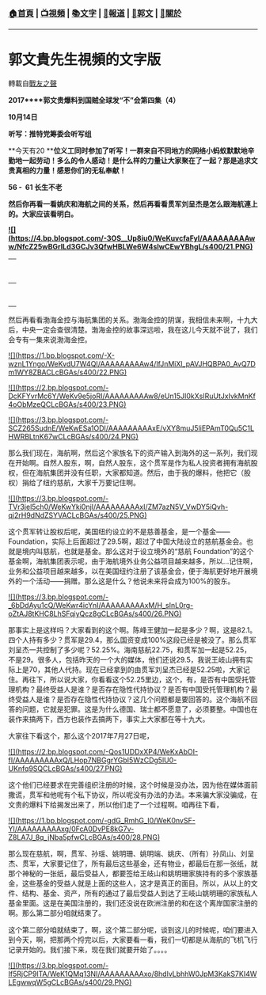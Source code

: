 ###  [:house:首頁](https://github.com/ourhimalayas/home) | [:tv:視頻](https://github.com/ourhimalayas/videos) | [:books:文字](https://github.com/ourhimalayas/txt) | [:newspaper:報道](https://github.com/ourhimalayas/news) | [:eagle:郭文](https://github.com/ourhimalayas/guomedia) | [:pray:關於](https://github.com/ourhimalayas/home/tree/master/about)
---
# 郭文貴先生視頻的文字版
轉載自[戰友之聲](http://littleantvoice.blogspot.com)

**2017****郭文贵爆料到国贼全球发“不”会第四集（4）**

**10****月14****日**



**听写：推特党筹委会听写组**





**今天有20&nbsp;****位义工同时参加了听写！一群来自不同地方的网络小蚂蚁默默地辛勤地一起劳动！多么的令人感动！是什么样的力量让大家聚在了一起？那是追求文贵真相的力量！感恩你们的无私奉献！**





**56 -&nbsp; 61 长生不老**

**然后你再看一看姚庆和海航之间的关系，然后再看看贯军刘呈杰是怎么跟海航連上的。大家应该看明白。**



**[!\[\](https://4.bp.blogspot.com/-3OS__Up8iu0/WeKuvcfaFyI/AAAAAAAAAww/NfcZ25wBGrILd3GCJv3QfwHBLWe6W4slwCEwYBhgL/s400/21.PNG)](https://4.bp.blogspot.com/-3OS__Up8iu0/WeKuvcfaFyI/AAAAAAAAAww/NfcZ25wBGrILd3GCJv3QfwHBLWe6W4slwCEwYBhgL/s1600/21.PNG)**








| <br><br> |
| --- |
| <br><br> |  |


然后再看看渤海金控与海航集团的关系。渤海金控的阴谋，我相信未来啊，十九大后，中央一定会查很清楚。渤海金控的故事深远啦，我在这儿今天就不说了，我们会专有一集来说渤海金控。

[!\[\](https://1.bp.blogspot.com/-X-wznL1Yngo/WeKvdU7W4QI/AAAAAAAAAw4/lfJnMiXl_pAVJHQBPA0_AvQ7Dm1WY8ZBACLcBGAs/s400/22.PNG)](https://1.bp.blogspot.com/-X-wznL1Yngo/WeKvdU7W4QI/AAAAAAAAAw4/lfJnMiXl_pAVJHQBPA0_AvQ7Dm1WY8ZBACLcBGAs/s1600/22.PNG)





[!\[\](https://2.bp.blogspot.com/-DcKFYvrMc6Y/WeKv9e5joRI/AAAAAAAAAw8/eUn15JI0kXsIRuUtJxIvkMnKf4oObMzeQCLcBGAs/s400/23.PNG)](https://2.bp.blogspot.com/-DcKFYvrMc6Y/WeKv9e5joRI/AAAAAAAAAw8/eUn15JI0kXsIRuUtJxIvkMnKf4oObMzeQCLcBGAs/s1600/23.PNG)







[!\[\](https://3.bp.blogspot.com/-SCZ265SudnE/WeKwESa1ODI/AAAAAAAAAxE/vXY8muJ5liEPAmT0Qu5C1LHWRBLtnK67wCLcBGAs/s400/24.PNG)](https://3.bp.blogspot.com/-SCZ265SudnE/WeKwESa1ODI/AAAAAAAAAxE/vXY8muJ5liEPAmT0Qu5C1LHWRBLtnK67wCLcBGAs/s1600/24.PNG)





那么我们现在，海航啊，然后这个家族名下的资产输入到海外的这一系列，我们现在开始啊。自然人股东，啊，自然人股东，这个贯军是作为私人投资者拥有海航股权，但在海航集团并没有任职，大家都知道。然后，由于我的爆料，他把它（股权）捐给了纽约慈航，大家千万要记住啊。



[!\[\](https://3.bp.blogspot.com/-TVr3jel5ch0/WeKwYki0njI/AAAAAAAAAxI/ZM7azN5V_VwDY5iQvh-qj2rH9dNdZSYVACLcBGAs/s400/25.PNG)](https://3.bp.blogspot.com/-TVr3jel5ch0/WeKwYki0njI/AAAAAAAAAxI/ZM7azN5V_VwDY5iQvh-qj2rH9dNdZSYVACLcBGAs/s1600/25.PNG)







这个贯军转让股权后呢，美国纽约设立的不是慈善基金，是一个基金——Foundation，实际上后面超过了29.5啊，超过了中国大陆设立的慈航基金会。也就是境内叫慈航，也就是基金。那么这对于设立境外的“慈航 Foundation”的这个基金啊，海航集团表示呢，由于海航境外业务公益项目越来越多，所以…记住啊，业务和公益项目越来越多，以在美国纽约注册了该基金会，便于海航更好地开展境外的一个活动——捐赠。那么这是什么？他说未来将会成为100%的股东。



[!\[\](https://3.bp.blogspot.com/-_6bDdAyu1cQ/WeKwr4icYnI/AAAAAAAAAxM/H_sInL0rg-oZtAJ8tKHC8LhSFqiyQcz8gCLcBGAs/s400/26.PNG)](https://3.bp.blogspot.com/-_6bDdAyu1cQ/WeKwr4icYnI/AAAAAAAAAxM/H_sInL0rg-oZtAJ8tKHC8LhSFqiyQcz8gCLcBGAs/s1600/26.PNG)









那事实上是这样吗？大家看到的这个啊。陈峰王健加一起是多少？啊，这是82.1。四个人持有多少？贯军是29.4，那么国资变成100%这段已经是被没了。那么贯军刘呈杰一共控制了多少呢？52.25%。海南慈航22.75，和贯军加一起是52.25，不是29。很多人，包括昨天的一个大的媒体，他们还说29.5，我说王岐山拥有实际上是70，其他人代持。现在已经拿到的由贯军刘呈杰已经是52.25啦，大家记住。再往下，所以说大家，你看看这个52.25里边，这个，有，是否有中国受托管理机构？最终受益人是谁？是否存在隐性代持协议？是否有中国受托管理机构？最终受益人是谁？是否存在隐性代持协议？这几个问题都是要回答的。这个海航不回答的问题，它就是犯罪。这是为什么德国、瑞士都不愿意了，必须要整。中国也在装作来搞两下，西方也装作去搞两下，事实上大家都在等十九大。&nbsp;



大家往下看这个，那么这个2017年7月27日呢，



[!\[\](https://2.bp.blogspot.com/-Qos1UDDxXP4/WeKxAbOI-fI/AAAAAAAAAxQ/LHop7NBGgrYGbI5WzCDg5lU0-UKnfq9SQCLcBGAs/s400/27.PNG)](https://2.bp.blogspot.com/-Qos1UDDxXP4/WeKxAbOI-fI/AAAAAAAAAxQ/LHop7NBGgrYGbI5WzCDg5lU0-UKnfq9SQCLcBGAs/s1600/27.PNG)









这个他们已经要求在完善组织注册的时候，这个时候是没办法，因为他在媒体面前撒谎，贯军和他呢有个私下协议，所以呢没有办法的办法。本来骗大家没骗成，在文贵的爆料下给揭发出来了，所以他们走了一个过程啊。咱再往下看，



[!\[\](https://1.bp.blogspot.com/-gdG_RmhG_I0/WeK0nvSF-YI/AAAAAAAAAxg/0FcA0DvPE8kG7v-Z8LA7J_8q_jNba5pfwCLcBGAs/s400/28.PNG)](https://1.bp.blogspot.com/-gdG_RmhG_I0/WeK0nvSF-YI/AAAAAAAAAxg/0FcA0DvPE8kG7v-Z8LA7J_8q_jNba5pfwCLcBGAs/s1600/28.PNG)



那么现在慈航，啊，贯军、孙瑶、姚明珊、姚明端、姚庆、（所有）孙凤山、刘呈杰、贯军，大家要记住了，所有最后这些基金，还有物业，都最后在那一张纸，就那个神秘的一张纸，最后受益人，都要签给王岐山和姚明珊家族持有的多个家族基金，这些基金的受益人就是上面的这些人，这才是真正的面目。所以，从以上的文件、结构、基金、资产，所有的通过了最后受益人到达了王岐山姚明珊的家族私人基金里面。这是在美国注册的，我们还没说在欧洲注册的和在这个离岸国家注册的啊。那么第二部分咱就结束了。







这个第二部分咱就结束了，啊，这个第二部分呢，谈到这儿的时候呢，咱们要进入到今天，啊，把那两个捋完以后，大家要看一看，我们一切都是从海航的飞机飞行记录开始的。我们接下来，现在我们就要开始了。。。。

[!\[\](https://3.bp.blogspot.com/-If5RjCP9lTA/WeK1QMq13NI/AAAAAAAAAxo/8hdlvLbhhW0JpM3KakS7KI4WLEgwwqW5gCLcBGAs/s400/29.PNG)](https://3.bp.blogspot.com/-If5RjCP9lTA/WeK1QMq13NI/AAAAAAAAAxo/8hdlvLbhhW0JpM3KakS7KI4WLEgwwqW5gCLcBGAs/s1600/29.PNG)







<u></u><sub></sub><sup></sup><strike></strike>